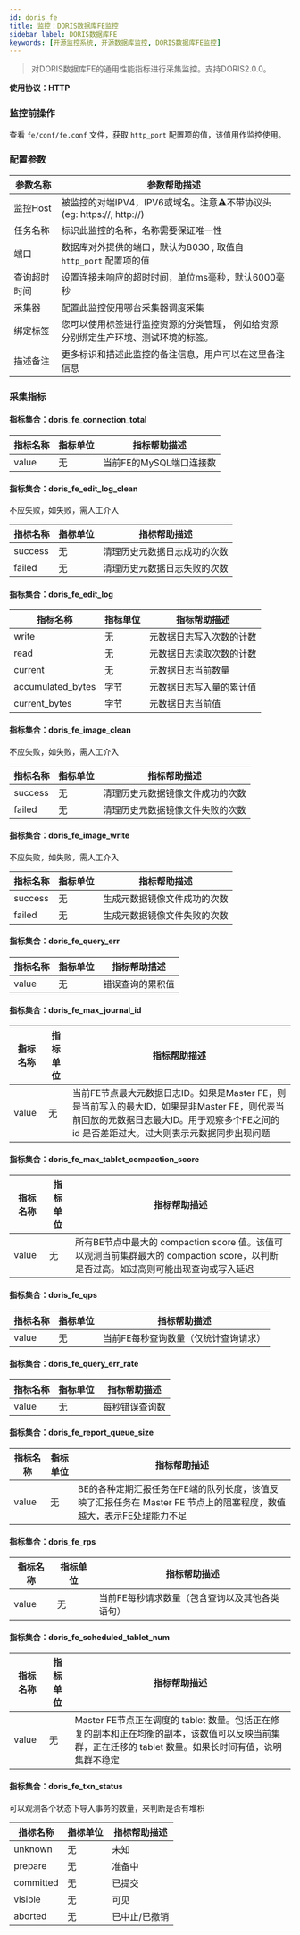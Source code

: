 ```yaml
---
id: doris_fe  
title: 监控：DORIS数据库FE监控      
sidebar_label: DORIS数据库FE  
keywords: [开源监控系统, 开源数据库监控, DORIS数据库FE监控]
---
```


> 对DORIS数据库FE的通用性能指标进行采集监控。支持DORIS2.0.0。

**使用协议：HTTP**

### 监控前操作

查看 `fe/conf/fe.conf` 文件，获取 `http_port` 配置项的值，该值用作监控使用。

### 配置参数

|  参数名称  |                       参数帮助描述                        |
|--------|-----------------------------------------------------|
| 监控Host | 被监控的对端IPV4，IPV6或域名。注意⚠️不带协议头(eg: https://, http://) |
| 任务名称   | 标识此监控的名称，名称需要保证唯一性                                  |
| 端口     | 数据库对外提供的端口，默认为8030 , 取值自 `http_port` 配置项的值          |
| 查询超时时间 | 设置连接未响应的超时时间，单位ms毫秒，默认6000毫秒                        |
| 采集器    | 配置此监控使用哪台采集器调度采集                                    |
| 绑定标签   | 您可以使用标签进行监控资源的分类管理， 例如给资源分别绑定生产环境、测试环境的标签。          |
| 描述备注   | 更多标识和描述此监控的备注信息，用户可以在这里备注信息                         |

### 采集指标

#### 指标集合：doris_fe_connection_total

| 指标名称  | 指标单位 |     指标帮助描述      |
|-------|------|-----------------|
| value | 无    | 当前FE的MySQL端口连接数 |

#### 指标集合：doris_fe_edit_log_clean

不应失败，如失败，需人工介入

|  指标名称   | 指标单位 |     指标帮助描述     |
|---------|------|----------------|
| success | 无    | 清理历史元数据日志成功的次数 |
| failed  | 无    | 清理历史元数据日志失败的次数 |

#### 指标集合：doris_fe_edit_log

|       指标名称        | 指标单位 |    指标帮助描述    |
|-------------------|------|--------------|
| write             | 无    | 元数据日志写入次数的计数 |
| read              | 无    | 元数据日志读取次数的计数 |
| current           | 无    | 元数据日志当前数量    |
| accumulated_bytes | 字节   | 元数据日志写入量的累计值 |
| current_bytes     | 字节   | 元数据日志当前值     |

#### 指标集合：doris_fe_image_clean

不应失败，如失败，需人工介入

|  指标名称   | 指标单位 |      指标帮助描述      |
|---------|------|------------------|
| success | 无    | 清理历史元数据镜像文件成功的次数 |
| failed  | 无    | 清理历史元数据镜像文件失败的次数 |

#### 指标集合：doris_fe_image_write

不应失败，如失败，需人工介入

|  指标名称   | 指标单位 |     指标帮助描述     |
|---------|------|----------------|
| success | 无    | 生成元数据镜像文件成功的次数 |
| failed  | 无    | 生成元数据镜像文件失败的次数 |

#### 指标集合：doris_fe_query_err

| 指标名称  | 指标单位 |  指标帮助描述  |
|-------|------|----------|
| value | 无    | 错误查询的累积值 |

#### 指标集合：doris_fe_max_journal_id

| 指标名称  | 指标单位 |                                                    指标帮助描述                                                     |
|-------|------|---------------------------------------------------------------------------------------------------------------|
| value | 无    | 当前FE节点最大元数据日志ID。如果是Master FE，则是当前写入的最大ID，如果是非Master FE，则代表当前回放的元数据日志最大ID。用于观察多个FE之间的 id 是否差距过大。过大则表示元数据同步出现问题 |

#### 指标集合：doris_fe_max_tablet_compaction_score

| 指标名称  | 指标单位 |                                        指标帮助描述                                        |
|-------|------|--------------------------------------------------------------------------------------|
| value | 无    | 所有BE节点中最大的 compaction score 值。该值可以观测当前集群最大的 compaction score，以判断是否过高。如过高则可能出现查询或写入延迟 |

#### 指标集合：doris_fe_qps

| 指标名称  | 指标单位 |       指标帮助描述        |
|-------|------|---------------------|
| value | 无    | 当前FE每秒查询数量（仅统计查询请求） |

#### 指标集合：doris_fe_query_err_rate

| 指标名称  | 指标单位 | 指标帮助描述  |
|-------|------|---------|
| value | 无    | 每秒错误查询数 |

#### 指标集合：doris_fe_report_queue_size

| 指标名称  | 指标单位 |                               指标帮助描述                               |
|-------|------|--------------------------------------------------------------------|
| value | 无    | BE的各种定期汇报任务在FE端的队列长度，该值反映了汇报任务在 Master FE 节点上的阻塞程度，数值越大，表示FE处理能力不足 |

#### 指标集合：doris_fe_rps

| 指标名称  | 指标单位 |          指标帮助描述          |
|-------|------|--------------------------|
| value | 无    | 当前FE每秒请求数量（包含查询以及其他各类语句） |

#### 指标集合：doris_fe_scheduled_tablet_num

| 指标名称  | 指标单位 |                                          指标帮助描述                                          |
|-------|------|------------------------------------------------------------------------------------------|
| value | 无    | Master FE节点正在调度的 tablet 数量。包括正在修复的副本和正在均衡的副本，该数值可以反映当前集群，正在迁移的 tablet 数量。如果长时间有值，说明集群不稳定 |

#### 指标集合：doris_fe_txn_status

可以观测各个状态下导入事务的数量，来判断是否有堆积

|   指标名称    | 指标单位 | 指标帮助描述  |
|-----------|------|---------|
| unknown   | 无    | 未知      |
| prepare   | 无    | 准备中     |
| committed | 无    | 已提交     |
| visible   | 无    | 可见      |
| aborted   | 无    | 已中止/已撤销 |
